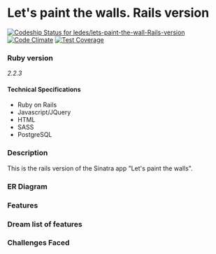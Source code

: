 # Let's paint the walls. Rails version

[ ![Codeship Status for ledes/lets-paint-the-wall-Rails-version](https://codeship.com/projects/6f96a620-5e51-0133-d73e-7acfb92b9e01/status?branch=master)](https://codeship.com/projects/111359)
[![Code Climate](https://codeclimate.com/github/ledes/lets-paint-the-wall-Rails-version/badges/gpa.svg)](https://codeclimate.com/github/ledes/lets-paint-the-wall-Rails-version)
[![Test Coverage](https://codeclimate.com/github/ledes/lets-paint-the-wall-Rails-version/badges/coverage.svg)](https://codeclimate.com/github/ledes/lets-paint-the-wall-Rails-version/coverage)

### Ruby version

*2.2.3*

#### Technical Specifications
  - Ruby on Rails
  - Javascript/JQuery
  - HTML
  - SASS
  - PostgreSQL

###  Description
This is the rails version of the Sinatra app "Let's paint the walls".

###  ER Diagram

### Features

### Dream list of features

###  Challenges Faced
